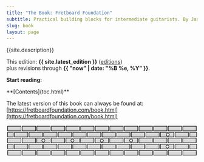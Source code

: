 ```yaml
---
title: "The Book: Fretboard Foundation"
subtitle: Practical building blocks for intermediate guitarists. By Jason Grimes.
slug: book
layout: page
---
```


<div class="chapter-abstract color-callout-dark">
  {{site.description}}
</div>

This edition: **{{ site.latest_edition }}**
([editions](editions.html))  
plus revisions through **{{ "now" | date: "%B %e, %Y" }}**.  

**Start reading:**  
<div class="font-larger" markdown="block">
**[Contents](toc.html)**
</div>

The latest version of this book can always be found at:   
[https://fretboardfoundation.com/book.html](https://fretboardfoundation.com/book.html)


![Fretboard Foundation logo](assets/logos/logo-wide.svg)
